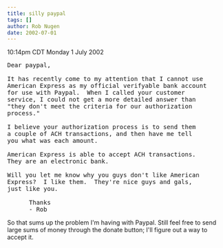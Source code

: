 ```yaml
---
title: silly paypal
tags: []
author: Rob Nugen
date: 2002-07-01
---
```


<p class=date>10:14pm CDT Monday 1 July 2002</p>

<pre>
Dear paypal,

It has recently come to my attention that I cannot use
American Express as my official verifyable bank account
for use with Paypal.  When I called your customer 
service, I could not get a more detailed answer than
"they don't meet the criteria for our authorization
process."

I believe your authorization process is to send them
a couple of ACH transactions, and then have me tell
you what was each amount.

American Express is able to accept ACH transactions.
They are an electronic bank.

Will you let me know why you guys don't like American
Express?  I like them.  They're nice guys and gals,
just like you.

      Thanks
      - Rob
</pre>

<p>So that sums up the problem I'm having with Paypal.  Still feel
free to send large sums of money through the donate button; I'll
figure out a way to accept it.</p>
